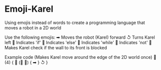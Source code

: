 # Emoji-Karel
Using emojis instead of words to create a programming language that moves a robot in a 2D world

Use the following emojis:
➡   Moves the robot (Karel) forward
↺   Turns Karel left
🤔  Indicates 'if'
🙁  Indicates 'else'
🔄  Indicates 'while'
🚫  Indicates 'not'
🧱  Makes Karel check if the wall to its front is blocked

Example code (Makes Karel move around the edge of the 2D world once)
🔄 (4) {
    🔄 (🚫 🧱) {
        ➡
    }
    ↺
}

